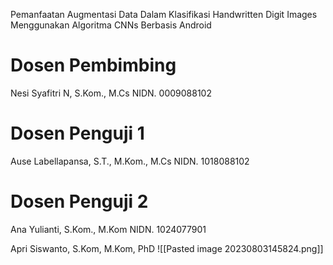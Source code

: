 Pemanfaatan Augmentasi Data Dalam Klasifikasi Handwritten Digit Images Menggunakan Algoritma CNNs Berbasis Android

# Dosen Pembimbing
Nesi Syafitri N, S.Kom., M.Cs
NIDN. 0009088102
# Dosen Penguji 1
Ause Labellapansa, S.T., M.Kom., M.Cs
NIDN. 1018088102
# Dosen Penguji 2
Ana Yulianti, S.Kom., M.Kom
NIDN. 1024077901


Apri Siswanto, S.Kom, M.Kom, PhD
![[Pasted image 20230803145824.png]]